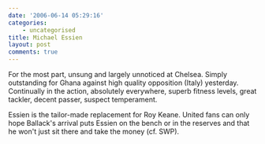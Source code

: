 ```yaml
---
date: '2006-06-14 05:29:16'
categories:
    - uncategorised
title: Michael Essien
layout: post
comments: true
---
```

For the most part, unsung and largely unnoticed at Chelsea. Simply
outstanding for Ghana against high quality opposition (Italy) yesterday.
Continually in the action, absolutely everywhere, superb fitness levels,
great tackler, decent passer, suspect temperament.

Essien is the tailor-made replacement for Roy Keane. United fans can
only hope Ballack's arrival puts Essien on the bench or in the reserves
and that he won't just sit there and take the money (cf. SWP).
